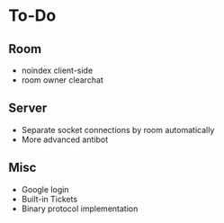 # To-Do
## Room
- noindex client-side
- room owner clearchat
## Server
- Separate socket connections by room automatically
- More advanced antibot
## Misc
- Google login
- Built-in Tickets
- Binary protocol implementation
